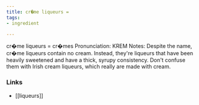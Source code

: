 ```yaml
---
title: cr�me liqueurs =
tags:
- ingredient

---
```

cr�me liqueurs = cr�mes Pronunciation: KREM Notes: Despite the name, cr�me liqueurs contain no cream. Instead, they're liqueurs that have been heavily sweetened and have a thick, syrupy consistency. Don't confuse them with Irish cream liqueurs, which really are made with cream.

### Links

* [[liqueurs]]
